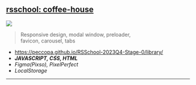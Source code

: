 ## [rsschool: coffee-house](https://github.com/Peccopa/RSSchool-2023Q4-Stage-0/tree/library-part3)
[<img src="https://peccopa.github.io/RSSchool-2023Q4-Stage-0/library/library.gif">](https://peccopa.github.io/RSSchool-2023Q4-Stage-0/library)
>Responsive design, modal window, preloader,  
>favicon, carousel, tabs
- https://peccopa.github.io/RSSchool-2023Q4-Stage-0/library/
- ***JAVASCRIPT, CSS, HTML***
- *Figma(Pixso), PixelPerfect*
- *LocalStorage*
___